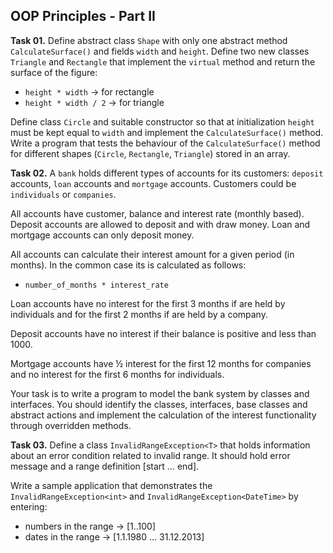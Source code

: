 ## OOP Principles - Part II

**Task 01.** Define abstract class `Shape` with only one abstract method `CalculateSurface()` and fields `width` and `height`. Define two new classes `Triangle` and `Rectangle` that implement the `virtual` method and return the surface of the figure:
  * `height * width` → for rectangle
  * `height * width / 2` → for triangle

Define class `Circle` and suitable constructor so that at initialization `height` must be kept equal to `width` and implement the `CalculateSurface()` method. Write a program that tests the behaviour of  the `CalculateSurface()` method for different shapes (`Circle`, `Rectangle`, `Triangle`) stored in an array.

**Task 02.** A `bank` holds different types of accounts for its customers: `deposit` accounts, `loan` accounts and `mortgage` accounts. Customers could be `individuals` or `companies`.

All accounts have customer, balance and interest rate (monthly based). Deposit accounts are allowed to deposit and with draw money. Loan and mortgage accounts can only deposit money.

All accounts can calculate their interest amount for a given period (in months). In the common case its is calculated as follows:
  * `number_of_months * interest_rate`

Loan accounts have no interest for the first 3 months if are held by individuals and for the first 2 months if are held by a company.

Deposit accounts have no interest if their balance is positive and less than 1000.

Mortgage accounts have ½ interest for the first 12 months for companies and no interest for the first 6 months for individuals.

Your task is to write a program to model the bank system by classes and interfaces. You should identify the classes, interfaces, base classes and abstract actions and implement the calculation of the interest functionality through overridden methods.

**Task 03.** Define a class `InvalidRangeException<T>` that holds information about an error condition related to invalid range. It should hold error message and a range definition [start … end].

Write a sample application that demonstrates the `InvalidRangeException<int>` and `InvalidRangeException<DateTime>` by entering:
  * numbers in the range → [1..100]
  * dates in the range → [1.1.1980 … 31.12.2013]